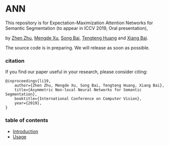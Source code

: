 # ANN

This repository is for Expectation-Maximization Attention Networks for Semantic Segmentation (to appear in ICCV 2019, Oral presentation),

by [Zhen Zhu](https://zzhu.vision), [Mengde Xu](https://github.com/MendelXu), [Song Bai](http://songbai.site), [Tengteng Huang](https://github.com/tengteng95) and [Xiang Bai](https://scholar.google.com/citations?hl=en&user=UeltiQ4AAAAJ).

The source code is in preparing. We will release as soon as possible.

### citation
If you find our paper useful in your research, please consider citing:

	@inproceedings{li19,
	    author={Zhen Zhu, Mengde Xu, Song Bai, Tengteng Huang, Xiang Bai},
	    title={Asymmetric Non-local Neural Networks for Semantic Segmentation},
	    booktitle={International Conference on Computer Vision},   
	    year={2019},   
	}

### table of contents
- [Introduction](#introduction)
- [Usage](#usage)
